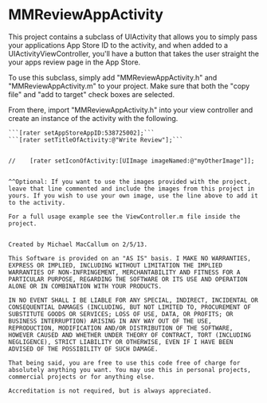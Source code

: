 MMReviewAppActivity
===================

This project contains a subclass of UIActivity that allows you to simply pass your applications App Store ID to the activity, and when added to a UIActivityViewController, you'll have a button that takes the user straight the your apps review page in the App Store.


To use this subclass, simply add "MMReviewAppActivity.h" and "MMReviewAppActivity.m" to your project. Make sure that both the "copy file" and "add to target" check boxes are selected.

From there, import "MMReviewAppActivity.h" into your view controller and create an instance of the activity with the following.

```MMReviewAppActivity *rater = [MMReviewAppActivity new];
```[rater setAppStoreAppID:538725002];```
```[rater setTitleOfActivity:@"Write Review"];```


//    [rater setIconOfActivity:[UIImage imageNamed:@"myOtherImage"]];


^^Optional: If you want to use the images provided with the project, leave that line commented and include the images from this project in yours. If you wish to use your own image, use the line above to add it to the activity.

For a full usage example see the ViewController.m file inside the project.


Created by Michael MacCallum on 2/5/13. 

This Software is provided on an "AS IS" basis. I MAKE NO WARRANTIES, EXPRESS OR IMPLIED, INCLUDING WITHOUT LIMITATION THE IMPLIED WARRANTIES OF NON-INFRINGEMENT, MERCHANTABILITY AND FITNESS FOR A PARTICULAR PURPOSE, REGARDING THE SOFTWARE OR ITS USE AND OPERATION ALONE OR IN COMBINATION WITH YOUR PRODUCTS.

IN NO EVENT SHALL I BE LIABLE FOR ANY SPECIAL, INDIRECT, INCIDENTAL OR CONSEQUENTIAL DAMAGES (INCLUDING, BUT NOT LIMITED TO, PROCUREMENT OF SUBSTITUTE GOODS OR SERVICES; LOSS OF USE, DATA, OR PROFITS; OR BUSINESS INTERRUPTION) ARISING IN ANY WAY OUT OF THE USE, REPRODUCTION, MODIFICATION AND/OR DISTRIBUTION OF THE SOFTWARE, HOWEVER CAUSED AND WHETHER UNDER THEORY OF CONTRACT, TORT (INCLUDING NEGLIGENCE), STRICT LIABILITY OR OTHERWISE, EVEN IF I HAVE BEEN ADVISED OF THE POSSIBILITY OF SUCH DAMAGE.

That being said, you are free to use this code free of charge for absolutely anything you want. You may use this in personal projects, commercial projects or for anything else.

Accreditation is not required, but is always appreciated.